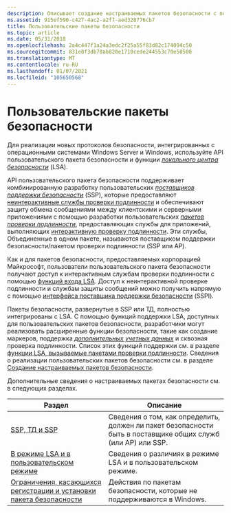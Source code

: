 ```yaml
---
description: Описывает создание настраиваемых пакетов безопасности с помощью API пользовательского пакета безопасности.
ms.assetid: 915ef590-c427-4ac2-a2f7-aed328776cb7
title: Пользовательские пакеты безопасности
ms.topic: article
ms.date: 05/31/2018
ms.openlocfilehash: 2a4c447f1a24a3edc2f25a55f83d82c174094c50
ms.sourcegitcommit: 831e8f3db78ab820e1710cede244553c70e50500
ms.translationtype: MT
ms.contentlocale: ru-RU
ms.lasthandoff: 01/07/2021
ms.locfileid: "105650568"
---
```

# <a name="custom-security-packages"></a>Пользовательские пакеты безопасности

Для реализации новых протоколов безопасности, интегрированных с операционными системами Windows Server и Windows, используйте API пользовательского пакета безопасности и функции [*локального центра безопасности*](/windows/desktop/SecGloss/l-gly) (LSA).

API пользовательского пакета безопасности поддерживает комбинированную разработку пользовательских [*поставщиков поддержки безопасности*](/windows/desktop/SecGloss/s-gly) (SSP), которые предоставляют [неинтерактивные службы проверки подлинности](noninteractive-authentication.md) и обеспечивают защиту обмена сообщениями между клиентскими и серверными приложениями с помощью разработки пользовательских [*пакетов проверки подлинности*](/windows/desktop/SecGloss/a-gly), предоставляющих службы для приложений, выполняющих [интерактивную проверку подлинности](interactive-authentication.md). Эти службы, Объединенные в одном пакете, называются поставщиком поддержки безопасности/пакетом проверки подлинности (SSP или AP).

Как и для пакетов безопасности, предоставляемых корпорацией Майкрософт, пользователи пользовательского пакета безопасности получают доступ к интерактивным службам проверки подлинности с помощью [функций входа LSA](authentication-functions.md). Доступ к неинтерактивной проверке подлинности и службам защиты сообщений можно получить напрямую с помощью [интерфейса поставщика поддержки безопасности](sspi.md) (SSPI).

Пакеты безопасности, развернутые в SSP или ТД, полностью интегрированы с LSA. С помощью функций поддержки LSA, доступных для пользовательских пакетов безопасности, разработчики могут реализовать расширенные функции безопасности, такие как создание маркеров, поддержка [*дополнительных учетных данных*](/windows/desktop/SecGloss/s-gly) и сквозная проверка подлинности. Список этих функций поддержки см. в разделе [функции LSA, вызываемые пакетами проверки подлинности](authentication-functions.md). Сведения о реализации пользовательских пакетов безопасности см. в разделе [Создание настраиваемых пакетов безопасности](creating-custom-security-packages.md).

Дополнительные сведения о настраиваемых пакетах безопасности см. в следующих разделах.



| Раздел                                                                                                                                                 | Описание                                                                                             |
|-------------------------------------------------------------------------------------------------------------------------------------------------------|---------------------------------------------------------------------------------------------------------|
| [SSP, ТД и SSP](ssp-aps-versus-ssps.md)<br/>                                                                                                | Сведения о том, как определить, должен ли пакет безопасности быть в поставщике общих служб (или AP) или SSP.<br/> |
| [В режиме LSA и в пользовательском режиме](lsa-mode-versus-user-mode.md)<br/>                                                                                    | Сведения о различиях в режиме LSA и в пользовательском режиме.<br/>                                      |
| [Ограничения, касающихся регистрации и установки пакета безопасности](restrictions-around-registering-and-installing-a-security-package.md)<br/> | Действия по пакетам безопасности, которые не поддерживаются в Windows.<br/>                              |



 

 

